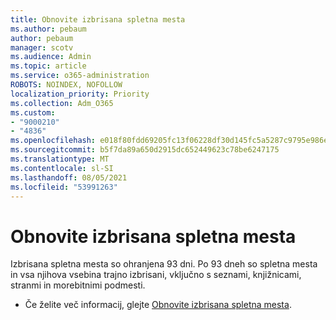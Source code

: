 ```yaml
---
title: Obnovite izbrisana spletna mesta
ms.author: pebaum
author: pebaum
manager: scotv
ms.audience: Admin
ms.topic: article
ms.service: o365-administration
ROBOTS: NOINDEX, NOFOLLOW
localization_priority: Priority
ms.collection: Adm_O365
ms.custom:
- "9000210"
- "4836"
ms.openlocfilehash: e018f80fdd69205fc13f06228df30d145fc5a5287c9795e986e96cdee3e7a67c
ms.sourcegitcommit: b5f7da89a650d2915dc652449623c78be6247175
ms.translationtype: MT
ms.contentlocale: sl-SI
ms.lasthandoff: 08/05/2021
ms.locfileid: "53991263"
---
```

# <a name="restore-deleted-sites"></a>Obnovite izbrisana spletna mesta

Izbrisana spletna mesta so ohranjena 93 dni. Po 93 dneh so spletna mesta in vsa njihova vsebina trajno izbrisani, vključno s seznami, knjižnicami, stranmi in morebitnimi podmesti.

- Če želite več informacij, glejte [Obnovite izbrisana spletna mesta](https://docs.microsoft.com/sharepoint/restore-deleted-site-collection).
